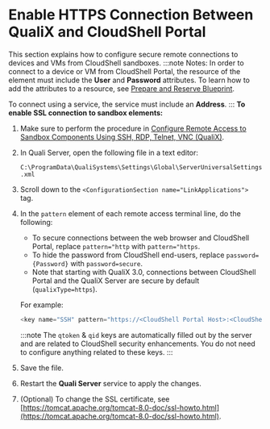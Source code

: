 # Enable HTTPS Connection Between QualiX and CloudShell Portal

This section explains how to configure secure remote connections to devices and VMs from CloudShell sandboxes.
:::note Notes:
In order to connect to a device or VM from CloudShell Portal, the resource of the element must include the **User** and **Password** attributes. To learn how to add the attributes to a resource, see [Prepare and Reserve Blueprint](https://help.quali.com/Online%20Help/0.0/Portal/Content/QualiX/Wrk-Rsc-Mng.htm).

To connect using a service, the service must include an **Address**.
:::
**To enable SSL connection to sandbox elements:**

1. Make sure to perform the procedure in [Configure Remote Access to Sandbox Components Using SSH, RDP, Telnet, VNC (QualiX)](https://help.quali.com/Online%20Help/0.0/Portal/Content/QualiX/Cnfg-Quali-Srv.htm).
2. In Quali Server, open the following file in a text editor:
    
    `C:\ProgramData\QualiSystems\Settings\Global\ServerUniversalSettings.xml`
    
3. Scroll down to the `<ConfigurationSection name="LinkApplications">` tag.
    
4. In the `pattern` element of each remote access terminal line, do the following:
    
    - To secure connections between the web browser and CloudShell Portal, replace `pattern="http` with `pattern="https`.
    - To hide the password from CloudShell end-users, replace `password={Password}` with `password=secure`.
    - Note that starting with QualiX 3.0, connections between CloudShell Portal and the QualiX Server are secure by default (`qualixType=https`).
    
    For example:
    
    ```javascript
    <key name="SSH" pattern="https://<CloudShell Portal Host>:<CloudShell Portal Port>/Qx/connect?qualix=<VM IP>&amp;qualixType=https&amp;ssh{qid}&amp;qtoken={qtoken}&amp;hostname={Address}&amp;protocol=ssh&amp;port=22&amp;username={User}&amp;password=secure" icon-key="SSH" />
    ```
    :::note
    The `qtoken` & `qid` keys are automatically filled out by the server and are related to CloudShell security enhancements. You do not need to configure anything related to these keys.
    :::
5. Save the file.
6. Restart the **Quali Server** service to apply the changes.
7. (Optional) To change the SSL certificate, see [https://tomcat.apache.org/tomcat-8.0-doc/ssl-howto.html](https://tomcat.apache.org/tomcat-8.0-doc/ssl-howto.html).